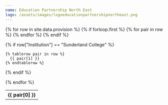 ```yaml
---
name: Education Partnership North East
logo: /assets/images/logoeducationpartnershipnortheast.png
---
```

<table>
  {% for row in site.data.provision %}
    {% if forloop.first %}
    <tr>
      {% for pair in row %}
        <th>{{ pair[0] }}</th>
      {% endfor %}
    </tr>
    {% endif %}

{% if row["Institution"] == "Sunderland College" %}

    {% tablerow pair in row %}
      {{ pair[1] }}
    {% endtablerow %}

{% endif %}

  {% endfor %}
</table>
